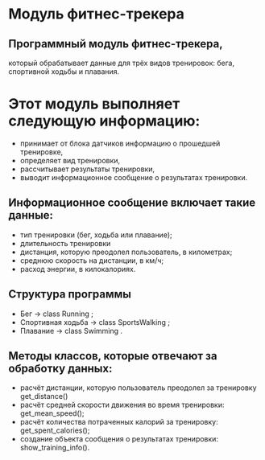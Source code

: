 # Модуль фитнес-трекера
##  Программный модуль фитнес-трекера,
который обрабатывает данные для трёх видов тренировок: бега, спортивной ходьбы и плавания.

# Этот модуль выполняет следующую информацию:
- принимает от блока датчиков информацию о прошедшей тренировке,
- определяет вид тренировки,
- рассчитывает результаты тренировки,
- выводит информационное сообщение о результатах тренировки.

## Информационное сообщение включает такие данные:
- тип тренировки (бег, ходьба или плавание);
- длительность тренировки
- дистанция, которую преодолел пользователь, в километрах;
- среднюю скорость на дистанции, в км/ч;
- расход энергии, в килокалориях.

## Структура программы
- Бег → class Running ;
- Спортивная ходьба → class SportsWalking ;
- Плавание → class Swimming .

## Методы классов, которые отвечают за обработку данных:
- расчёт дистанции, которую пользователь преодолел за тренировку get_distance()
- расчёт средней скорости движения во время тренировки: get_mean_speed();
- расчёт количества потраченных калорий за тренировку: get_spent_calories();
- создание объекта сообщения о результатах тренировки: show_training_info().

